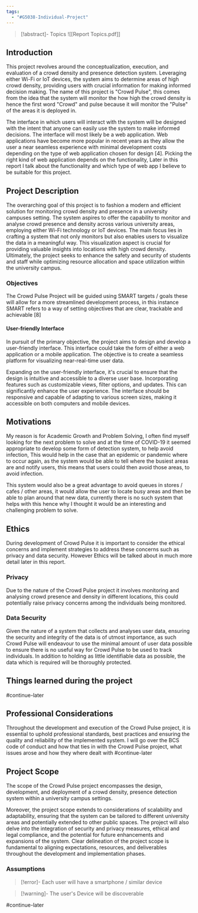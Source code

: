```yaml
---
tags:
  - "#G5038-Individual-Project"
---
```


> [!abstract]- Topics
> ![[Report Topics.pdf]]

## Introduction

This project revolves around the conceptualization, execution, and evaluation of a crowd density and presence detection system. Leveraging either Wi-Fi or IoT devices, the system aims to determine areas of high crowd density, providing users with crucial information for making informed decision making. The name of this project is "Crowd Pulse", this comes from the idea that the system will monitor the how high the crowd density is hence the first word "Crowd" and pulse because it will monitor the "Pulse" of the areas it is deployed in.

The interface in which users will interact with the system will be designed with the intent that anyone can easily use the system to make informed decisions. The interface will most likely be a web application. Web applications have become more popular in recent years as they allow the user a near seamless experience with minimal development costs depending on the type of web application chosen for design [4]. Picking the right kind of web application depends on the functionality, Later in this report I talk about the functionality and which type of web app I believe to be suitable for this project.

## Project Description

The overarching goal of this project is to fashion a modern and efficient solution for monitoring crowd density and presence in a university campuses setting. The system aspires to offer the capability to monitor and analyse crowd presence and density across various university areas, employing either Wi-Fi technology or IoT devices. The main focus lies in crafting a system that not only monitors but also enables users to visualize the data in a meaningful way. This visualization aspect is crucial for providing valuable insights into locations with high crowd density. Ultimately, the project seeks to enhance the safety and security of students and staff while optimizing resource allocation and space utilization within the university campus.

### Objectives

The Crowd Pulse Project will be guided using SMART targets / goals these will allow for a more streamlined development process, in this instance SMART refers to a way of setting objectives that are clear, trackable and achievable [8]

#### User-friendly Interface

In pursuit of the primary objective, the project aims to design and develop a user-friendly interface. This interface could take the form of either a web application or a mobile application. The objective is to create a seamless platform for visualizing near-real-time user data.

Expanding on the user-friendly interface, it's crucial to ensure that the design is intuitive and accessible to a diverse user base. Incorporating features such as customizable views, filter options, and updates. This can significantly enhance the user experience. The interface should be responsive and capable of adapting to various screen sizes, making it accessible on both computers and mobile devices.

## Motivations

My reason is for Academic Growth and Problem Solving, I often find myself looking for the next problem to solve and at the time of COVID-19 it seemed appropriate to develop some form of detection system, to help avoid infection, This would help in the case that an epidemic or pandemic where to occur again, as the system would be able to tell where the busiest areas are and notify users, this means that users could then avoid those areas, to avoid infection.

This system would also be a great advantage to avoid queues in stores / cafes / other areas, it would allow the user to locate busy areas and then be able to plan around that new data, currently there is no such system that helps with this hence why I thought it would be an interesting and challenging problem to solve.

## Ethics

During development of Crowd Pulse it is important to consider the ethical concerns and implement strategies to address these concerns such as privacy and data security. However Ethics will be talked about in much more detail later in this report.

### Privacy

Due to the nature of the Crowd Pulse project it involves monitoring and analysing crowd presence and density in different locations, this could potentially raise privacy concerns among the individuals being monitored.

### Data Security

Given the nature of a system that collects and analyses user data, ensuring the security and integrity of the data is of utmost importance, as such Crowd Pulse will endeavour to use the minimal amount of user data possible to ensure there is no useful way for Crowd Pulse to be used to track individuals. In addition to holding as little identifiable data as possible, the data which is required will be thoroughly protected.

## Things learned during the project

#continue-later

## Professional Considerations

Throughout the development and execution of the Crowd Pulse project, it is essential to uphold professional standards, best practices and ensuring the quality and reliability of the implemented system. I will go over the BCS code of conduct and how that ties in with the Crowd Pulse project, what issues arose and how they where dealt with
#continue-later

## Project Scope

The scope of the Crowd Pulse project encompasses the design, development, and deployment of a crowd density, presence detection system within a university campus settings.

Moreover, the project scope extends to considerations of scalability and adaptability, ensuring that the system can be tailored to different university areas and potentially extended to other public spaces. The project will also delve into the integration of security and privacy measures, ethical and legal compliance, and the potential for future enhancements and expansions of the system. Clear delineation of the project scope is fundamental to aligning expectations, resources, and deliverables throughout the development and implementation phases.

### Assumptions

> [!error]- Each user will have a smartphone / similar device

> [!warning]- The user's Device will be discoverable

#continue-later
